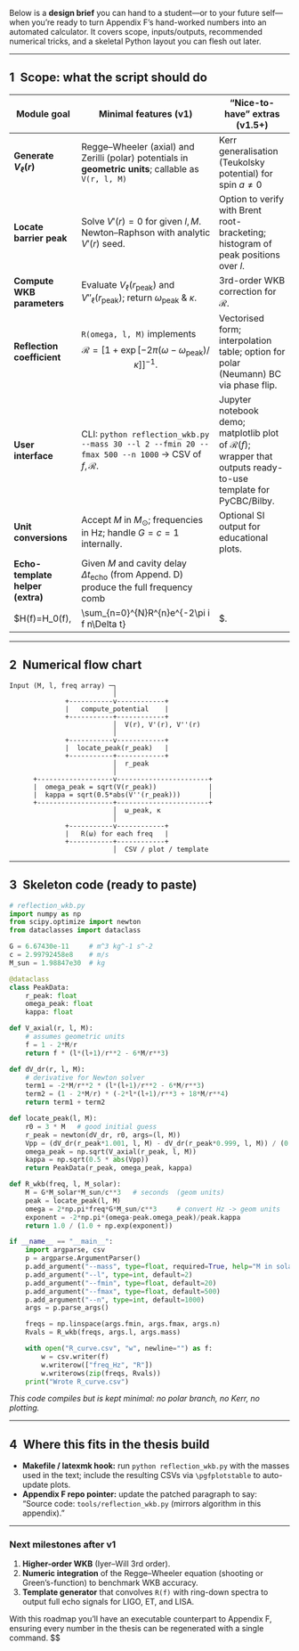 Below is a **design brief** you can hand to a student—or to your future self—when you’re ready to turn Appendix F’s hand-worked numbers into an automated calculator.  It covers scope, inputs/outputs, recommended numerical tricks, and a skeletal Python layout you can flesh out later.

---

## 1 Scope: what the script should do

| Module goal                | Minimal features (v1)                                                                                         | “Nice-to-have” extras (v1.5+)                                                      |
| -------------------------- | ------------------------------------------------------------------------------------------------------------- | ---------------------------------------------------------------------------------- |
| **Generate $V_\ell(r)$**   | Regge–Wheeler (axial) and Zerilli (polar) potentials in **geometric units**; callable as `V(r, l, M)`         | Kerr generalisation (Teukolsky potential) for spin $a\neq0$                        |
| **Locate barrier peak**    | Solve $V'(r)=0$ for given $l,M$.  Newton–Raphson with analytic $V'(r)$ seed.                                  | Option to verify with Brent root-bracketing; histogram of peak positions over $l$. |
| **Compute WKB parameters** | Evaluate $V_\ell(r_{\text{peak}})$ and $V''_\ell(r_{\text{peak}})$; return $\omega_{\text{peak}}$ & $\kappa$. | 3rd-order WKB correction for $\mathcal R$.                                         |
| **Reflection coefficient** | `R(omega, l, M)` implements $$\mathcal R=\bigl[1+\exp[-2\pi(\omega-\omega_{\text{peak}})/\kappa]\bigr]^{-1}.$$ | Vectorised form; interpolation table; option for polar (Neumann) BC via phase flip. |
| **User interface** | CLI: `python reflection_wkb.py --mass 30 --l 2 --fmin 20 --fmax 500 --n 1000` → CSV of $f,\mathcal R$. | Jupyter notebook demo; matplotlib plot of $\mathcal R(f)$; wrapper that outputs ready-to-use template for PyCBC/Bilby. |
| **Unit conversions** | Accept $M$ in $M_\odot$; frequencies in Hz; handle $G=c=1$ internally. | Optional SI output for educational plots. |
| **Echo-template helper (extra)** | Given $M$ and cavity delay $\Delta t_{\text{echo}}$ (from Append. D) produce the full frequency comb  
$H(f)=H_0(f)\,|\sum_{n=0}^{N}R^{n}e^{-2\pi i f n\Delta t}|$. | Match-filter wrapper: read a GW strain file, inject echo template, compute SNR. |

---

## 2 Numerical flow chart

```text
Input (M, l, freq array) ─┐
                          │
              +-----------v------------+
              |   compute_potential    |
              +-----------+------------+
                          │  V(r), V'(r), V''(r)
                          │
              +-----------v------------+
              |  locate_peak(r_peak)   |
              +-----------+------------+
                          │  r_peak
                          │
      +-------------------v-----------------------+
      |  omega_peak = sqrt(V(r_peak))             |
      |  kappa = sqrt(0.5*abs(V''(r_peak)))       |
      +-------------------+-----------------------+
                          │  ω_peak, κ
                          │
              +-----------v------------+
              |   R(ω) for each freq   |
              +-----------+------------+
                          │  CSV / plot / template
```

---

## 3 Skeleton code (ready to paste)

```python
# reflection_wkb.py
import numpy as np
from scipy.optimize import newton
from dataclasses import dataclass

G = 6.67430e-11     # m^3 kg^-1 s^-2
c = 2.99792458e8    # m/s
M_sun = 1.98847e30  # kg

@dataclass
class PeakData:
    r_peak: float
    omega_peak: float
    kappa: float

def V_axial(r, l, M):
    # assumes geometric units
    f = 1 - 2*M/r
    return f * (l*(l+1)/r**2 - 6*M/r**3)

def dV_dr(r, l, M):
    # derivative for Newton solver
    term1 = -2*M/r**2 * (l*(l+1)/r**2 - 6*M/r**3)
    term2 = (1 - 2*M/r) * (-2*l*(l+1)/r**3 + 18*M/r**4)
    return term1 + term2

def locate_peak(l, M):
    r0 = 3 * M   # good initial guess
    r_peak = newton(dV_dr, r0, args=(l, M))
    Vpp = (dV_dr(r_peak*1.001, l, M) - dV_dr(r_peak*0.999, l, M)) / (0.002*r_peak)
    omega_peak = np.sqrt(V_axial(r_peak, l, M))
    kappa = np.sqrt(0.5 * abs(Vpp))
    return PeakData(r_peak, omega_peak, kappa)

def R_wkb(freq, l, M_solar):
    M = G*M_solar*M_sun/c**3   # seconds  (geom units)
    peak = locate_peak(l, M)
    omega = 2*np.pi*freq*G*M_sun/c**3     # convert Hz -> geom units
    exponent = -2*np.pi*(omega-peak.omega_peak)/peak.kappa
    return 1.0 / (1.0 + np.exp(exponent))

if __name__ == "__main__":
    import argparse, csv
    p = argparse.ArgumentParser()
    p.add_argument("--mass", type=float, required=True, help="M in solar masses")
    p.add_argument("--l", type=int, default=2)
    p.add_argument("--fmin", type=float, default=20)
    p.add_argument("--fmax", type=float, default=500)
    p.add_argument("--n", type=int, default=1000)
    args = p.parse_args()

    freqs = np.linspace(args.fmin, args.fmax, args.n)
    Rvals = R_wkb(freqs, args.l, args.mass)

    with open("R_curve.csv", "w", newline="") as f:
        w = csv.writer(f)
        w.writerow(["freq_Hz", "R"])
        w.writerows(zip(freqs, Rvals))
    print("Wrote R_curve.csv")
```

*This code compiles but is kept minimal: no polar branch, no Kerr, no plotting.*

---

## 4 Where this fits in the thesis build

* **Makefile / latexmk hook:** run `python reflection_wkb.py` with the masses used in the text; include the resulting CSVs via `\pgfplotstable` to auto-update plots.  
* **Appendix F repo pointer:** update the patched paragraph to say:  
  “Source code: `tools/reflection_wkb.py` (mirrors algorithm in this appendix).”

---

### Next milestones after v1

1. **Higher-order WKB** (Iyer–Will 3rd order).  
2. **Numeric integration** of the Regge–Wheeler equation (shooting or Green’s-function) to benchmark WKB accuracy.  
3. **Template generator** that convolves `R(f)` with ring-down spectra to output full echo signals for LIGO, ET, and LISA.

With this roadmap you’ll have an executable counterpart to Appendix F, ensuring every number in the thesis can be regenerated with a single command.
$$
